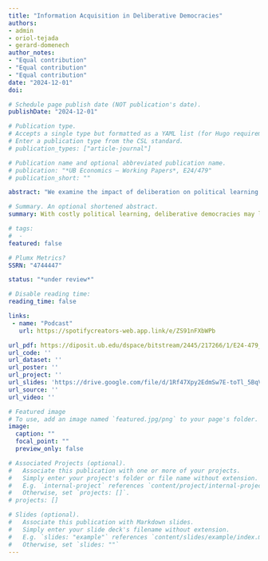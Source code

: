 ```yaml
---
title: "Information Acquisition in Deliberative Democracies"
authors:
- admin
- oriol-tejada
- gerard-domenech
author_notes:
- "Equal contribution"
- "Equal contribution"
- "Equal contribution"
date: "2024-12-01"
doi: 

# Schedule page publish date (NOT publication's date).
publishDate: "2024-12-01"

# Publication type.
# Accepts a single type but formatted as a YAML list (for Hugo requirements).
# Enter a publication type from the CSL standard.
# publication_types: ["article-journal"]

# Publication name and optional abbreviated publication name.
# publication: "*UB Economics – Working Papers*, E24/479"
# publication_short: ""

abstract: "We examine the impact of deliberation on political learning and election outcomes. A rational, common-valued electorate votes under majority rule, after potentially acquiring costly private information and sharing it freely through public deliberation. Our findings suggest that deliberation can lead to free-riding on information gathering, but also encourage the emergence of informed political experts. Overall, deliberation may legitimize purely electoral outcomes and yield more accurate decisions. However, deliberation may also reduce electoral accuracy. We provide conditions for these results and contribute to the understanding of the strengths and limitations of deliberative democracies."

# Summary. An optional shortened abstract.
summary: With costly political learning, deliberative democracies may lead to less informed collective decisions. 

# tags:
#  - 
featured: false

# Plumx Metrics?
SSRN: "4744447"

status: "*under review*"

# Disable reading time:
reading_time: false

links:
 - name: "Podcast"
   url: https://spotifycreators-web.app.link/e/ZS91nFXbWPb

url_pdf: https://diposit.ub.edu/dspace/bitstream/2445/217266/1/E24-479_Domenech%2bLorechio%2bTejada.pdf
url_code: ''
url_dataset: ''
url_poster: ''
url_project: ''
url_slides: 'https://drive.google.com/file/d/1Rf47Xpy2EdmSw7E-toTl_5BqVR4PhbBl/view?usp=sharing'
url_source: ''
url_video: ''

# Featured image
# To use, add an image named `featured.jpg/png` to your page's folder. 
image:
  caption: ""
  focal_point: ""
  preview_only: false

# Associated Projects (optional).
#   Associate this publication with one or more of your projects.
#   Simply enter your project's folder or file name without extension.
#   E.g. `internal-project` references `content/project/internal-project/index.md`.
#   Otherwise, set `projects: []`.
# projects: []

# Slides (optional).
#   Associate this publication with Markdown slides.
#   Simply enter your slide deck's filename without extension.
#   E.g. `slides: "example"` references `content/slides/example/index.md`.
#   Otherwise, set `slides: ""`
---
```

